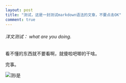 ```yaml
---
layout: post 
title: "测试，这是一封测试markdown语法的文章，不要点击OK" 
comment: true 
---
```


###### 洋文测试： what are you doing.

看不懂的东西就不要看啊，就傻啦吧唧的干啥。

完事。

![测i是](C:\Users\teamb\Desktop\viva.jpg)